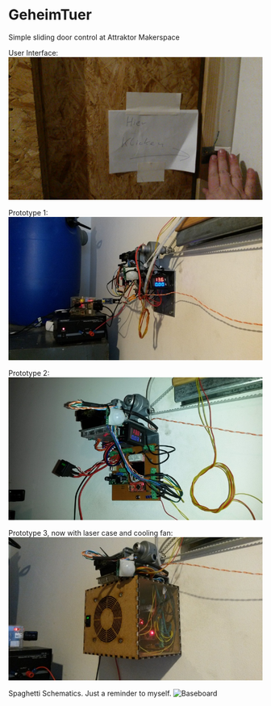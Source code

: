 # GeheimTuer
Simple sliding door control at Attraktor Makerspace

User Interface:
[![GeheimTuer](geheimtuer.jpg)](http://static.openchaos.org/attraktor/bastel/geheimtuer.mp4)

Prototype 1:
![Prototype 1](geheimtuer_proto1.jpg)

Prototype 2:
![Prototype 2](geheimtuer_proto2.jpg)

Prototype 3, now with laser case and cooling fan:
![Prototype 3](geheimtuer_proto3.jpg)

Spaghetti Schematics. Just a reminder to myself.
![Baseboard](baseboard.jpg)
